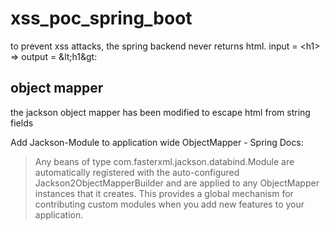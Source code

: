 # xss_poc_spring_boot
to prevent xss attacks, the spring backend never returns html. input = &lt;h1> => output = &amp;lt;h1&amp;gt:

## object mapper
the jackson object mapper has been modified to escape html from string fields

Add Jackson-Module to application wide ObjectMapper - Spring Docs:
>Any beans of type com.fasterxml.jackson.databind.Module are automatically registered with the auto-configured Jackson2ObjectMapperBuilder and are applied to any ObjectMapper instances that it creates. This provides a global mechanism for contributing custom modules when you add new features to your application.
